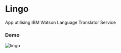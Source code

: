 # Lingo
App utilising IBM Watson Language Translator Service

### Demo

![lingo](https://cloud.githubusercontent.com/assets/8016341/20029466/bfe830b4-a3a0-11e6-8b0f-e6ea07a96da9.gif)

